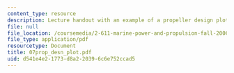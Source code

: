 ```yaml
---
content_type: resource
description: Lecture handout with an example of a propeller design plot.
file: null
file_location: /coursemedia/2-611-marine-power-and-propulsion-fall-2006/d541e4e21773d8a220396c6e752ccad5_07prop_desn_plot.pdf
file_type: application/pdf
resourcetype: Document
title: 07prop_desn_plot.pdf
uid: d541e4e2-1773-d8a2-2039-6c6e752ccad5
---
```

